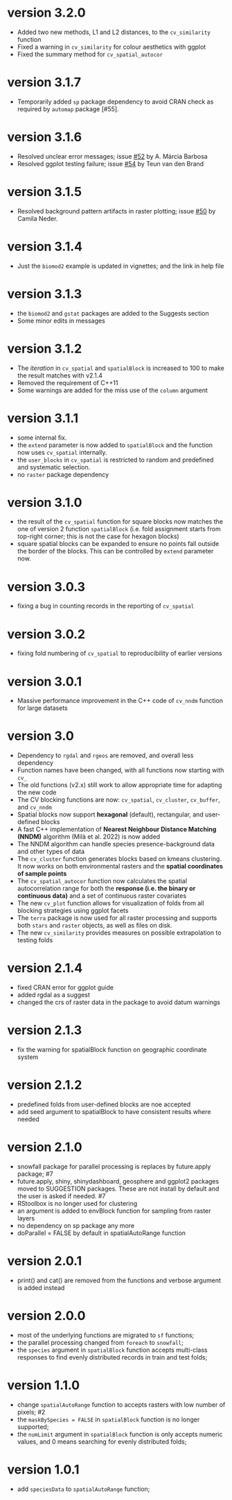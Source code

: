 # version 3.2.0
* Added two new methods, L1 and L2 distances, to the `cv_similarity` function
* Fixed a warning in `cv_similarity` for colour aesthetics with ggplot
* Fixed the summary method for `cv_spatial_autocor`

# version 3.1.7
* Temporarily added `sp` package dependency to avoid CRAN check as required by `automap` package [#55].

# version 3.1.6
* Resolved unclear error messages; issue [#52](https://github.com/rvalavi/blockCV/issues/52) by A. Márcia Barbosa
* Resolved ggplot testing failure; issue [#54](https://github.com/rvalavi/blockCV/issues/54) by Teun van den Brand

# version 3.1.5
* Resolved background pattern artifacts in raster plotting; issue [#50](https://github.com/rvalavi/blockCV/issues/50) by Camila Neder.

# version 3.1.4
* Just the `biomod2` example is updated in vignettes; and the link in help file

# version 3.1.3
* the `biomod2` and `gstat` packages are added to the Suggests section
* Some minor edits in messages

# version 3.1.2
* The *iteration* in `cv_spatial` and `spatialBlock` is increased to 100 to make the result matches with v2.1.4
* Removed the requirement of C++11
* Some warnings are added for the miss use of the `column` argument

# version 3.1.1
* some internal fix.
* the `extend` parameter is now added to `spatialBlock` and the function now uses `cv_spatial` internally.
* the `user_blocks` in `cv_spatial` is restricted to random and predefined and systematic selection.
* no `raster` package dependency

# version 3.1.0
* the result of the `cv_spatial` function for square blocks now matches the one of version 2 function `spatialBlock` (i.e. fold assignment starts from top-right corner; this is not the case for hexagon blocks)
* square spatial blocks can be expanded to ensure no points fall outside the border of the blocks. This can be controlled by `extend` parameter now.

# version 3.0.3
* fixing a bug in counting records in the reporting of `cv_spatial`

# version 3.0.2
* fixing fold numbering of `cv_spatial` to reproducibility of earlier versions

# version 3.0.1
* Massive performance improvement in the C++ code of `cv_nndm` function for large datasets

# version 3.0
* Dependency to `rgdal` and `rgeos` are removed, and overall less dependency
* Function names have been changed, with all functions now starting with `cv_`
* The old functions (v2.x) still work to allow appropriate time for adapting the new code
* The CV blocking functions are now: `cv_spatial`, `cv_cluster`, `cv_buffer`, and `cv_nndm`
* Spatial blocks now support **hexagonal** (default), rectangular, and user-defined blocks
* A fast C++ implementation of **Nearest Neighbour Distance Matching (NNDM)** algorithm (Milà et al. 2022) is now added
* The NNDM algorithm can handle species presence-background data and other types of data
* The `cv_cluster` function generates blocks based on kmeans clustering. It now works on both environmental rasters and the **spatial coordinates of sample points**
* The `cv_spatial_autocor` function now calculates the spatial autocorrelation range for both the **response (i.e. the binary or continuous data)** and a set of continuous raster covariates
* The new `cv_plot` function allows for visualization of folds from all blocking strategies using ggplot facets
* The `terra` package is now used for all raster processing and supports both `stars` and `raster` objects, as well as files on disk.
* The new `cv_similarity` provides measures on possible extrapolation to testing folds

# version 2.1.4
* fixed CRAN error for ggplot guide 
* added rgdal as a suggest
* changed the crs of raster data in the package to avoid datum warnings

# version 2.1.3
* fix the warning for spatialBlock function on geographic coordinate system

# version 2.1.2
* predefined folds from user-defined blocks are noe accepted
* add seed argument to spatialBlock to have consistent results where needed

# version 2.1.0
* snowfall package for parallel processing is replaces by future.apply package; #7
* future.apply, shiny, shinydashboard, geosphere and ggplot2 packages moved to SUGGESTION packages. These are not install by default and the user is asked if needed. #7
* RStoolbox is no longer used for clustering
* an argument is added to envBlock function for sampling from raster layers
* no dependency on sp package any more
* doParallel = FALSE by default in spatialAutoRange function

# version 2.0.1
* print() and cat() are removed from the functions and verbose argument is added instead

# version 2.0.0
* most of the underlying functions are migrated to `sf` functions;
* the parallel processing changed from `foreach` to `snowfall`;
* the `species` argument in `spatialBlock` function accepts multi-class responses to find evenly distributed records in train and test folds;

# version 1.1.0
* change `spatialAutoRange` function to accepts rasters with low number of pixels; #2
* the `maskBySpecies = FALSE` in `spatialBlock` function is no longer supported;
* the `numLimit` argument in `spatialBlock` function is only accepts numeric values, and 0 means searching for evenly distributed folds;

# version 1.0.1
* add `speciesData` to `spatialAutoRange` function;
